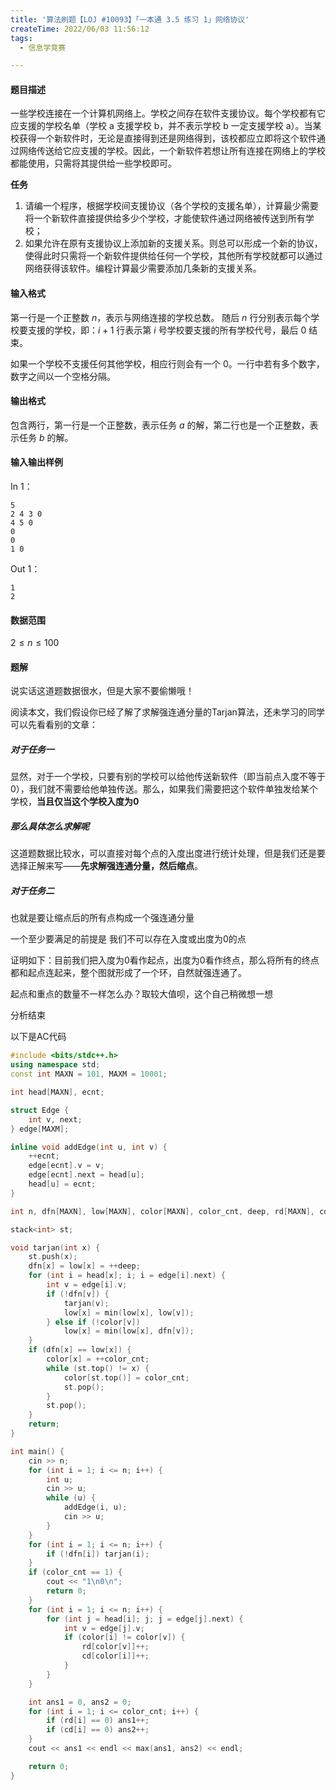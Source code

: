 ```yaml
---
title: '算法刷题【LOJ #10093】「一本通 3.5 练习 1」网络协议'
createTime: 2022/06/03 11:56:12
tags:
  - 信息学竞赛

---
```



#### 题目描述

一些学校连接在一个计算机网络上。学校之间存在软件支援协议。每个学校都有它应支援的学校名单（学校 a 支援学校 b，并不表示学校 b 一定支援学校 a）。当某校获得一个新软件时，无论是直接得到还是网络得到，该校都应立即将这个软件通过网络传送给它应支援的学校。因此，一个新软件若想让所有连接在网络上的学校都能使用，只需将其提供给一些学校即可。

**任务**

1. 请编一个程序，根据学校间支援协议（各个学校的支援名单），计算最少需要将一个新软件直接提供给多少个学校，才能使软件通过网络被传送到所有学校；
2. 如果允许在原有支援协议上添加新的支援关系。则总可以形成一个新的协议，使得此时只需将一个新软件提供给任何一个学校，其他所有学校就都可以通过网络获得该软件。编程计算最少需要添加几条新的支援关系。

#### 输入格式

第一行是一个正整数 $n$，表示与网络连接的学校总数。 随后 $n$ 行分别表示每个学校要支援的学校，即：$i+1$ 行表示第 $i$ 号学校要支援的所有学校代号，最后 $0$ 结束。

如果一个学校不支援任何其他学校，相应行则会有一个 $0$。一行中若有多个数字，数字之间以一个空格分隔。

#### 输出格式

包含两行，第一行是一个正整数，表示任务 $a$ 的解，第二行也是一个正整数，表示任务 $b$ 的解。

#### 输入输出样例

In 1：

```
5
2 4 3 0
4 5 0
0
0
1 0
```

Out 1：

```
1
2
```

#### 数据范围

$2≤n≤100$

#### 题解

说实话这道题数据很水，但是大家不要偷懒哦！

阅读本文，我们假设你已经了解了求解强连通分量的Tarjan算法，还未学习的同学可以先看看别的文章：

##### 对于任务一

显然，对于一个学校，只要有别的学校可以给他传送新软件（即当前点入度不等于0），我们就不需要给他单独传送。那么，如果我们需要把这个软件单独发给某个学校，**当且仅当这个学校入度为0**

##### 那么具体怎么求解呢

这道题数据比较水，可以直接对每个点的入度出度进行统计处理，但是我们还是要选择正解来写——**先求解强连通分量，然后缩点**。

##### 对于任务二

也就是要让缩点后的所有点构成一个强连通分量

一个至少要满足的前提是 我们不可以存在入度或出度为0的点

证明如下：目前我们把入度为0看作起点，出度为0看作终点，那么将所有的终点都和起点连起来，整个图就形成了一个环，自然就强连通了。

起点和重点的数量不一样怎么办？取较大值呗，这个自己稍微想一想

分析结束

以下是AC代码

```cpp
#include <bits/stdc++.h>
using namespace std;
const int MAXN = 101, MAXM = 10001;

int head[MAXN], ecnt;

struct Edge {
    int v, next;
} edge[MAXM];

inline void addEdge(int u, int v) {
    ++ecnt;
    edge[ecnt].v = v;
    edge[ecnt].next = head[u];
    head[u] = ecnt;
}

int n, dfn[MAXN], low[MAXN], color[MAXN], color_cnt, deep, rd[MAXN], cd[MAXN];

stack<int> st;

void tarjan(int x) {
    st.push(x);
    dfn[x] = low[x] = ++deep;
    for (int i = head[x]; i; i = edge[i].next) {
        int v = edge[i].v;
        if (!dfn[v]) {
            tarjan(v);
            low[x] = min(low[x], low[v]);
        } else if (!color[v])
            low[x] = min(low[x], dfn[v]);
    }
    if (dfn[x] == low[x]) {
        color[x] = ++color_cnt;
        while (st.top() != x) {
            color[st.top()] = color_cnt;
            st.pop();
        }
        st.pop();
    }
    return;
}

int main() {
    cin >> n;
    for (int i = 1; i <= n; i++) {
        int u;
        cin >> u;
        while (u) {
            addEdge(i, u);
            cin >> u;
        }
    }
    for (int i = 1; i <= n; i++) {
        if (!dfn[i]) tarjan(i);
    }
    if (color_cnt == 1) {
        cout << "1\n0\n";
        return 0;
    }
    for (int i = 1; i <= n; i++) {
        for (int j = head[i]; j; j = edge[j].next) {
            int v = edge[j].v;
            if (color[i] != color[v]) {
                rd[color[v]]++;
                cd[color[i]]++;
            }
        }
    }

    int ans1 = 0, ans2 = 0;
    for (int i = 1; i <= color_cnt; i++) {
        if (rd[i] == 0) ans1++;
        if (cd[i] == 0) ans2++;
    }
    cout << ans1 << endl << max(ans1, ans2) << endl;

    return 0;
}
```

